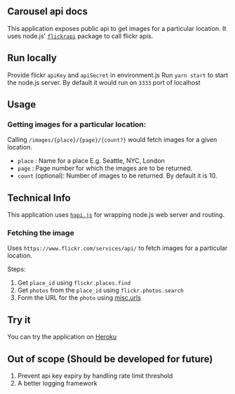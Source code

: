 ## Carousel api docs

This application exposes public api to get images for a particular location.
It uses node.js' [`flickrapi`](https://www.npmjs.com/package/flickrapi) package to call flickr apis.

## Run locally

Provide flickr `apiKey` and `apiSecret` in environment.js
Run `yarn start` to start the node.js server. By default it would run on `3333` port of localhost

## Usage

### Getting images for a particular location:

Calling `/images/{place}/{page}/{count?}` would fetch images for a given location.

- `place` : Name for a place E.g. Seattle, NYC, London
- `page` : Page number for which the images are to be returned.
- `count` (optional): Number of images to be returned. By default it is 10.

## Technical Info

This application uses [`hapi.js`](https://hapijs.com) for wrapping node.js web server and routing.

### Fetching the image

Uses `https://www.flickr.com/services/api/` to fetch images for a particular location.

Steps:

1. Get `place_id` using `flickr.places.find`
2. Get `photos` from the `place_id` using `flickr.photos.search`
3. Form the URL for the `photo` using [misc.urls](https://www.flickr.com/services/api/misc.urls.html)

## Try it

You can try the application on [Heroku](https://aqueous-badlands-88028.herokuapp.com/images/NYC/1)

## Out of scope (Should be developed for future)

1. Prevent api key expiry by handling rate limit threshold
2. A better logging framework
